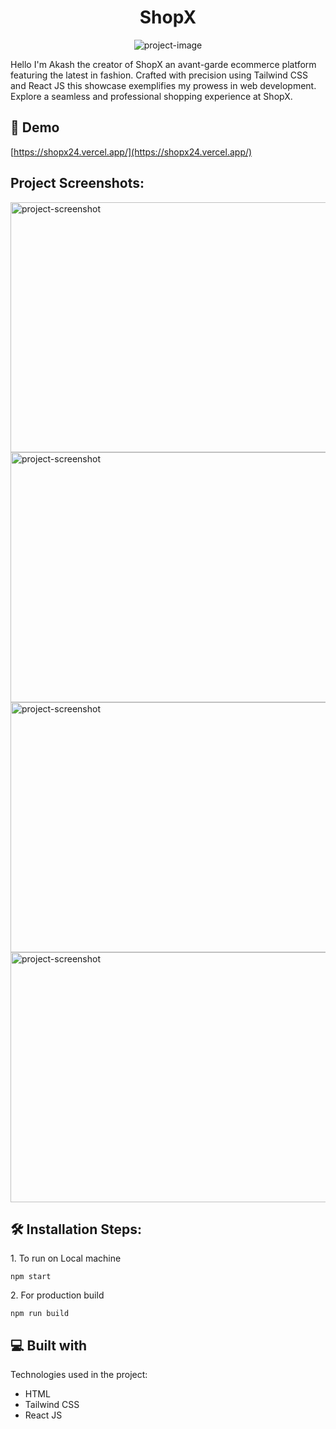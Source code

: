 <h1 align="center" id="title">ShopX</h1>

<p align="center"><img src="https://socialify.git.ci/Akash8245/ShopX/image?description=1&amp;descriptionEditable=An%20Ecommerce%20Site%20built%20with%20React%20and%20Tailwind%20css&amp;font=Bitter&amp;language=1&amp;name=1&amp;owner=1&amp;pattern=Signal&amp;theme=Dark" alt="project-image"></p>

<p id="description">Hello I'm Akash the creator of ShopX an avant-garde ecommerce platform featuring the latest in fashion. Crafted with precision using Tailwind CSS and React JS this showcase exemplifies my prowess in web development. Explore a seamless and professional shopping experience at ShopX.</p>

<h2>🚀 Demo</h2>

[https://shopx24.vercel.app/](https://shopx24.vercel.app/)

<h2>Project Screenshots:</h2>

<img src="https://blogger.googleusercontent.com/img/a/AVvXsEi1RwkyZJaPnA2EMjWjCBSjXvcQwmIY8cV_s0kZQdDupBn8lNVgdKFBXxuL7pEU6MOMqZK49plSNGwb6tNtCbIj3ZXjVaYZnXLODStX6BPwQ9doLvRhdFce-RpuoDDDHmVXEjXpvc0NnNLTLGZ0djt6bTcQCB5bmN3tQwDekqNvSYQBb78iorU6ZPdTiQ" alt="project-screenshot" width="600" height="400/">

<img src="https://blogger.googleusercontent.com/img/a/AVvXsEjb5cTyeJk7252tmn5xUPyoiZM5JgkDlhQr1mosWBRLVderJ6IfgbN_CGbgV4m5HUfLDTaVKEtVuaDuGq4m9Vl2AaH8vFQ3KhwiY53aRcAg_vFvZlQ0sAcXYs90tMgT02TDD_uMKDVyxMZ9OVBzMAPDCiCHEpJTxfdKum1n0qIeLwRsFAI51xLZ19FVBA" alt="project-screenshot" width="600" height="400/">

<img src="https://blogger.googleusercontent.com/img/a/AVvXsEgoOrUCul7jMDnkJCNcrddYgu0phOVj1KgUSxcBaHwotidBomSLBVQ6O5cspoRPXMF6mvLMvHgOqdEJJdDclWqYVOqTvvJicYEESdBJWnCfGDCp-DRiOGdtrRyniFpjqQUhkr_V8xlF15gTqZUz6zskp1ymdNO6KUHYhNrYp6By6mVfHY5XUyinsyeU4A" alt="project-screenshot" width="600" height="400/">

<img src="https://blogger.googleusercontent.com/img/a/AVvXsEiDUgYt_gAc3FGGfmousqgI9ysZbqWbyB5_HGZKbonGjztVPwwpfWX2VmlvLhjhjyKC5xi17fuamphlAuORi_DUXcMfZSCJZg5eNTSv55Q-_k_WZykdreqxmptvxcHJKt7DBA5w0wVUho6gdjqEnnxnSd_8kSlEQHpb_wj7wM9BRHe632H61vyqBg_PIg" alt="project-screenshot" width="600" height="400/">

<h2>🛠️ Installation Steps:</h2>

<p>1. To run on Local machine</p>

```
npm start
```

<p>2. For production build</p>

```
npm run build
```

  
  
<h2>💻 Built with</h2>

Technologies used in the project:

*   HTML
*   Tailwind CSS
*   React JS
